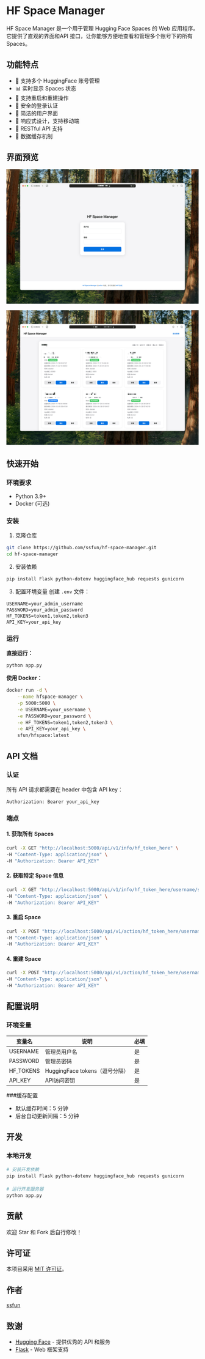 # HF Space Manager

HF Space Manager 是一个用于管理 Hugging Face Spaces 的 Web 应用程序。它提供了直观的界面和API 接口，让你能够方便地查看和管理多个账号下的所有 Spaces。

## 功能特点

- 🚀 支持多个 HuggingFace 账号管理
- 📊 实时显示 Spaces 状态
- 🔄 支持重启和重建操作
- 🔑 安全的登录认证
- 🎯 简洁的用户界面
- 📱 响应式设计，支持移动端
- 🔌 RESTful API 支持
- 💾 数据缓存机制

## 界面预览
![index](/preview/index.png "index")

![dashboard](/preview/dashboard.png "dashboard")

## 快速开始

### 环境要求

- Python 3.9+
- Docker (可选)

### 安装

1. 克隆仓库
```bash
git clone https://github.com/ssfun/hf-space-manager.git
cd hf-space-manager
```

2. 安装依赖
```bash
pip install Flask python-dotenv huggingface_hub requests gunicorn
```

3. 配置环境变量
创建 `.env` 文件：
```env
USERNAME=your_admin_username
PASSWORD=your_admin_password
HF_TOKENS=token1,token2,token3
API_KEY=your_api_key
```

### 运行

**直接运行：**
```bash
python app.py
```

**使用 Docker：**
```bash
docker run -d \
    --name hfspace-manager \
    -p 5000:5000 \
    -e USERNAME=your_username \
    -e PASSWORD=your_password \
    -e HF_TOKENS=token1,token2,token3 \
    -e API_KEY=your_api_key \
    sfun/hfspace:latest
```

## API 文档

### 认证
所有 API 请求都需要在 header 中包含 API key：
```
Authorization: Bearer your_api_key
```

### 端点

#### 1. 获取所有 Spaces
```bash
curl -X GET "http://localhost:5000/api/v1/info/hf_token_here" \
-H "Content-Type: application/json" \
-H "Authorization: Bearer API_KEY"
```

#### 2. 获取特定 Space 信息
```bash
curl -X GET "http://localhost:5000/api/v1/info/hf_token_here/username/space-name" \
-H "Content-Type: application/json" \
-H "Authorization: Bearer API_KEY"
```

#### 3. 重启 Space
```bash
curl -X POST "http://localhost:5000/api/v1/action/hf_token_here/username/space-name/restart" \
-H "Content-Type: application/json" \
-H "Authorization: Bearer API_KEY"
```

#### 4. 重建 Space
```bash
curl -X POST "http://localhost:5000/api/v1/action/hf_token_here/username/space-name/restart" \
-H "Content-Type: application/json" \
-H "Authorization: Bearer API_KEY"
```

## 配置说明

### 环境变量

| 变量名 | 说明 | 必填 |
|--------|------|------|
| USERNAME | 管理员用户名 | 是 |
| PASSWORD | 管理员密码 | 是 |
| HF_TOKENS | HuggingFace tokens（逗号分隔） | 是 |
| API_KEY | API访问密钥 | 是 |

###缓存配置

- 默认缓存时间：5 分钟
- 后台自动更新间隔：5 分钟

## 开发

### 本地开发
```bash
# 安装开发依赖
pip install Flask python-dotenv huggingface_hub requests gunicorn

# 运行开发服务器
python app.py
```

## 贡献

欢迎 Star 和 Fork 后自行修改！

## 许可证

本项目采用 [MIT 许可证](https://opensource.org/license/mit)。

## 作者

[ssfun](https://github.com/ssfun)

## 致谢

- [Hugging Face](https://huggingface.co/) - 提供优秀的 API 和服务
- [Flask](https://flask.palletsprojects.com/) - Web 框架支持
